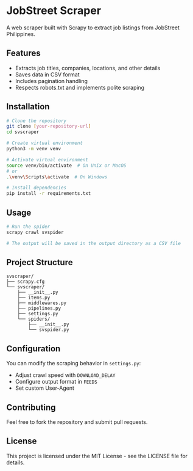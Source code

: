 # JobStreet Scraper

A web scraper built with Scrapy to extract job listings from JobStreet Philippines.

## Features

- Extracts job titles, companies, locations, and other details
- Saves data in CSV format
- Includes pagination handling
- Respects robots.txt and implements polite scraping

## Installation

```bash
# Clone the repository
git clone [your-repository-url]
cd svscraper

# Create virtual environment
python3 -m venv venv

# Activate virtual environment
source venv/bin/activate  # On Unix or MacOS
# or
.\venv\Scripts\activate  # On Windows

# Install dependencies
pip install -r requirements.txt
```

## Usage

```bash
# Run the spider
scrapy crawl svspider

# The output will be saved in the output directory as a CSV file
```

## Project Structure

```
svscraper/
├── scrapy.cfg
└── svscraper/
    ├── __init__.py
    ├── items.py
    ├── middlewares.py
    ├── pipelines.py
    ├── settings.py
    └── spiders/
        ├── __init__.py
        └── svspider.py
```

## Configuration

You can modify the scraping behavior in `settings.py`:
- Adjust crawl speed with `DOWNLOAD_DELAY`
- Configure output format in `FEEDS`
- Set custom User-Agent

## Contributing

Feel free to fork the repository and submit pull requests.

## License

This project is licensed under the MIT License - see the LICENSE file for details.